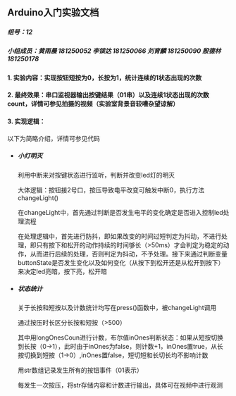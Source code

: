 ## Arduino入门实验文档

##### 组号：12

##### 小组成员：黄雨晨 181250052  李镔达 181250066  刘育麟 181250090  殷德林 181250178

#### 1. 实验内容：实现按钮短按为0，长按为1，统计连续的1状态出现的次数

#### 2. 最终效果：串口监视器输出按键结果（01串）以及连续1状态出现的次数count，详情可参见拍摄的视频（实验室背景音较嘈杂望谅解）

#### 3. 实现逻辑：

以下为简略介绍，详情可参见代码

- ##### 小灯明灭

  利用中断来对按键状态进行监听，判断并改变led灯的明灭

  大体逻辑：按钮接2号口，按压导致电平改变可触发中断0，执行方法changeLight()

  在changeLight中，首先通过判断是否发生电平的变化确定是否进入控制led处理流程

  在处理逻辑中，首先进行防抖，即如果改变的时间过短判定为抖动，不进行处理，即只有按下和松开的动作持续的时间够长（>50ms）才会判定为稳定的动作，从而进行后续的处理，否则判定为抖动，不予处理。接下来通过判断变量buttonState是否发生变化以及如何变化（从按下到松开还是从松开到按下）来决定led亮暗，按下亮，松开暗

- ##### 状态统计

  关于长按和短按以及计数统计均写在press()函数中，被changeLight调用

  通过按压时长区分长按和短按（>500）

  其中用longOnesCoun进行计数，布尔值inOnes判断状态：如果从短按切换到长按（0->1），此时由于inOnes为false，则计数+1，inOnes置true，从长按切换到短按（1->0）,inOnes置false，短切短和长切长均不影响计数

  用str数组记录发生所有的按钮事件（01表示）

  每发生一次按压，将str存储内容和计数进行输出，具体可在视频中进行观测

